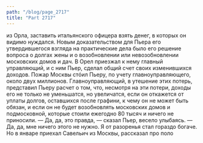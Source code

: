 ```yaml
---
path: "/blog/page_2717"
title: "Part 2717"
---
```


 из Орла, заставить итальянского офицера взять денег, в которых он видимо нуждался. Новым доказательством для Пьера его утвердившегося взгляда на практические дела было его решение вопроса о долгах жены и о возобновлении или невозобновлении московских домов и дач.
В Орел приезжал к нему главный управляющий, и с ним Пьер, сделал общий счет своих изменившихся доходов. Пожар Москвы стóил Пьеру, по учету главноуправляющего, около двух миллионов.
Главноуправляющий, в утешение этих потерь, представил Пьеру расчет о том, что, несмотря на эти потери, доходы его не только не уменьшатся, но увеличатся, если он откажется от уплаты долгов, оставшихся после графини, к чему он не может быть обязан, и если он не будет возобновлять московских домов и подмосковной, которые стоили ежегодно 80 тысяч и ничего не приносили.
— Да, да, это правда, — сказал Пьер, весело улыбаясь. — Да, да, мне ничего этого не нужно. Я от разоренья стал гораздо богаче.
Но в январе приехал Савельич из Москвы, рассказал про поло
